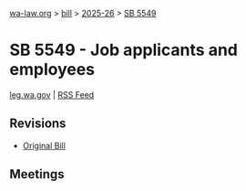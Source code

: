 [wa-law.org](/) > [bill](/bill/) > [2025-26](/bill/2025-26/) > [SB 5549](/bill/2025-26/sb/5549/)

# SB 5549 - Job applicants and employees
[leg.wa.gov](https://app.leg.wa.gov/billsummary?BillNumber=5549&Year=2025&Initiative=false) | [RSS Feed](./rss.xml)

## Revisions
* [Original Bill](1/)

## Meetings
